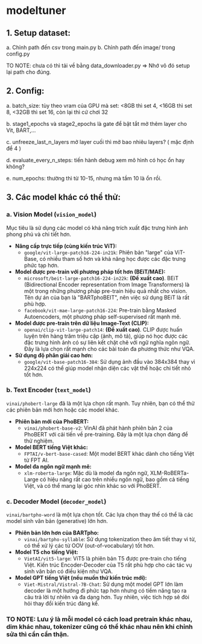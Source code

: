 # modeltuner

## 1. Setup dataset:
   a. Chỉnh path đến csv trong main.py
   b. Chỉnh path đến image/ trong config.py

TO NOTE: chưa có thì tải về bằng data_downloader.py => Nhớ vô đó setup lại path cho đúng.

## 2. Config:
   a. batch_size: tùy theo vram của GPU mà set: <8GB thì set 4, <16GB thì set 8, <32GB thì set 16, còn lại thì cứ chơi 32

   b. stage1_epochs và stage2_epochs là gate để bặt tắt mở thêm layer cho Vit, BART,...

   c. unfreeze_last_n_layers mở layer cuối thì mở bao nhiêu layers? ( mặc định để 4 )

   d. evaluate_every_n_steps: tiến hành debug xem mô hình có học ổn hay không?

   e. num_epochs: thường thì từ 10-15, nhưng mà tầm 10 là ổn rồi.

## 3. Các model khác có thể thử:

### a. Vision Model (`vision_model`)

Mục tiêu là sử dụng các model có khả năng trích xuất đặc trưng hình ảnh phong phú và chi tiết hơn.

*   **Nâng cấp trực tiếp (cùng kiến trúc ViT):**
    *   `google/vit-large-patch16-224-in21k`: Phiên bản "large" của ViT-Base, có nhiều tham số hơn và khả năng học được các đặc trưng phức tạp hơn.
*   **Model được pre-train với phương pháp tốt hơn (BEiT/MAE):**
    *   `microsoft/beit-large-patch16-224-in22k`: **(Đề xuất cao)**. BEiT (Bidirectional Encoder representation from Image Transformers) là một trong những phương pháp pre-train hiệu quả nhất cho vision. Tên dự án của bạn là "BARTphoBEIT", nên việc sử dụng BEiT là rất phù hợp.
    *   `facebook/vit-mae-large-patch16-224`: Pre-train bằng Masked Autoencoders, một phương pháp self-supervised rất mạnh mẽ.
*   **Model được pre-train trên dữ liệu Image-Text (CLIP):**
    *   `openai/clip-vit-large-patch14`: **(Đề xuất cao)**. CLIP được huấn luyện trên hàng trăm triệu cặp (ảnh, mô tả), giúp nó học được các đặc trưng hình ảnh có sự liên kết chặt chẽ với ngữ nghĩa ngôn ngữ. Đây là lựa chọn rất mạnh cho các bài toán đa phương thức như VQA.
*   **Sử dụng độ phân giải cao hơn:**
    *   `google/vit-base-patch16-384`: Sử dụng ảnh đầu vào 384x384 thay vì 224x224 có thể giúp model nhận diện các vật thể hoặc chi tiết nhỏ tốt hơn.

### b. Text Encoder (`text_model`)

`vinai/phobert-large` đã là một lựa chọn rất mạnh. Tuy nhiên, bạn có thể thử các phiên bản mới hơn hoặc các model khác.

*   **Phiên bản mới của PhoBERT:**
    *   `vinai/phobert-base-v2`: VinAI đã phát hành phiên bản 2 của PhoBERT với cải tiến về pre-training. Đây là một lựa chọn đáng để thử nghiệm.
*   **Model BERT tiếng Việt khác:**
    *   `FPTAI/v-bert-base-cased`: Một model BERT khác dành cho tiếng Việt từ FPT AI.
*   **Model đa ngôn ngữ mạnh mẽ:**
    *   `xlm-roberta-large`: Mặc dù là model đa ngôn ngữ, XLM-RoBERTa-Large có hiệu năng rất cao trên nhiều ngôn ngữ, bao gồm cả tiếng Việt, và có thể mang lại góc nhìn khác so với PhoBERT.

### c. Decoder Model (`decoder_model`)

`vinai/bartpho-word` là một lựa chọn tốt. Các lựa chọn thay thế có thể là các model sinh văn bản (generative) lớn hơn.

*   **Phiên bản lớn hơn của BARTpho:**
    *   `vinai/bartpho-syllable`: Sử dụng tokenization theo âm tiết thay vì từ, có thể xử lý các từ OOV (out-of-vocabulary) tốt hơn.
*   **Model T5 cho tiếng Việt:**
    *   `VietAI/vit5-large`: ViT5 là phiên bản T5 được pre-train cho tiếng Việt. Kiến trúc Encoder-Decoder của T5 rất phù hợp cho các tác vụ sinh văn bản có điều kiện như VQA.
*   **Model GPT tiếng Việt (nếu muốn thử kiến trúc mới):**
    *   `Viet-Mistral/Vistral-7B-Chat`: Sử dụng một model GPT lớn làm decoder là một hướng đi phức tạp hơn nhưng có tiềm năng tạo ra câu trả lời tự nhiên và đa dạng hơn. Tuy nhiên, việc tích hợp sẽ đòi hỏi thay đổi kiến trúc đáng kể.

### TO NOTE: Lưu ý là mỗi model có cách load pretrain khác nhau, dim khác nhau, tokenizer cũng có thể khác nhau nên khi chỉnh sửa thì cần cẩn thận.